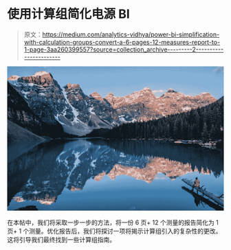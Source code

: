 # 使用计算组简化电源 BI

> 原文：<https://medium.com/analytics-vidhya/power-bi-simplification-with-calculation-groups-convert-a-6-pages-12-measures-report-to-1-page-3aa260399557?source=collection_archive---------2----------------------->

![](img/da2df8ec35b071d97b8aed048a7c64cd.png)

在本帖中，我们将采取一步一步的方法，将一份 6 页+ 12 个测量的报告简化为 1 页+ 1 个测量。优化报告后，我们将探讨一项将揭示计算组引入的复杂性的更改。这将引导我们最终找到一些计算组指南。